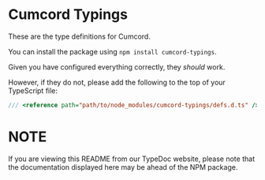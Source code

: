 # Cumcord Typings

These are the type definitions for Cumcord.

You can install the package using `npm install cumcord-typings`.

Given you have configured everything correctly, they _should_ work.

However, if they do not, please add the following to the top of your TypeScript file:

```ts
/// <reference path="path/to/node_modules/cumcord-typings/defs.d.ts" />
```

# NOTE

If you are viewing this README from our TypeDoc website, please note that the documentation displayed here may be ahead of the NPM package.
